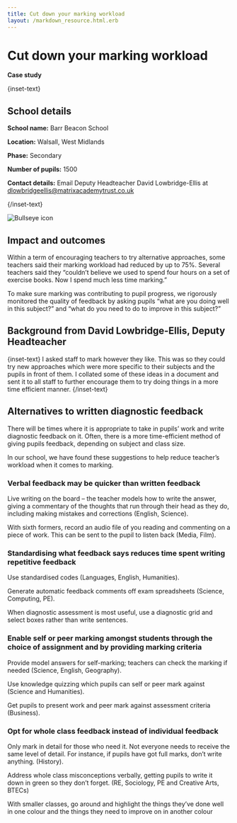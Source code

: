 ```yaml
---
title: Cut down your marking workload
layout: /markdown_resource.html.erb
---
```


# Cut down your marking workload

<strong class="govuk-tag">Case study</strong>

{inset-text}

## School details

**School name:** Barr Beacon School

**Location:** Walsall, West Midlands

**Phase:** Secondary

**Number of pupils:** 1500

**Contact details:** Email Deputy Headteacher David Lowbridge-Ellis at <dlowbridgeellis@matrixacademytrust.co.uk> 

{/inset-text}

<div class="govuk-grid-row dfe-width-container">
  <div class="govuk-grid-column-full">
    <div class="info-box">
      <div class="info-box__corner">
        <img src="/assets/images/bullseye.svg" alt="Bullseye icon">
      </div>
      <h2 class="govuk-heading-m">
        Impact and outcomes
      </h2>
      <p>
        Within a term of encouraging teachers to try alternative approaches, some teachers said their marking workload had reduced by up to 75%. Several teachers said they “couldn’t believe we used to spend four hours on a set of exercise books. Now I spend much less time marking.”  
      </p>
      <p>
      To make sure marking was contributing to pupil progress, we rigorously monitored the quality of feedback by asking pupils “what are you doing well in this subject?” and “what do you need to do to improve in this subject?”
      </p>
    </div>
  </div>
</div>

## Background from David Lowbridge-Ellis, Deputy Headteacher

{inset-text}
I asked staff to mark however they like. This was so they could try new approaches which were more specific to their subjects and the pupils in front of them. I collated some of these ideas in a document and sent it to all staff to further encourage them to try doing things in a more time efficient manner. 
{/inset-text}

## Alternatives to written diagnostic feedback 

There will be times where it is appropriate to take in pupils’ work and write diagnostic feedback on it. Often, there is a more time-efficient method of giving pupils feedback, depending on subject and class size.  

In our school, we have found these suggestions to help reduce teacher’s workload when it comes to marking.  

### Verbal feedback may be quicker than written feedback 

Live writing on the board – the teacher models how to write the answer, giving a commentary of the thoughts that run through their head as they do, including making mistakes and corrections (English, Science). 

With sixth formers, record an audio file of you reading and commenting on a piece of work. This can be sent to the pupil to listen back (Media, Film). 

### Standardising what feedback says reduces time spent writing repetitive feedback 

Use standardised codes (Languages, English, Humanities). 

Generate automatic feedback comments off exam spreadsheets (Science, Computing, PE). 

When diagnostic assessment is most useful, use a diagnostic grid and select boxes rather than write sentences. 

### Enable self or peer marking amongst students through the choice of assignment and by providing marking criteria 

Provide model answers for self-marking; teachers can check the marking if needed (Science, English, Geography). 

Use knowledge quizzing which pupils can self or peer mark against (Science and Humanities). 

Get pupils to present work and peer mark against assessment criteria (Business). 

### Opt for whole class feedback instead of individual feedback 

Only mark in detail for those who need it. Not everyone needs to receive the same level of detail. For instance, if pupils have got full marks, don’t write anything. (History). 

Address whole class misconceptions verbally, getting pupils to write it down in green so they don’t forget. (RE, Sociology, PE and Creative Arts, BTECs) 

With smaller classes, go around and highlight the things they’ve done well in one colour and the things they need to improve on in another colour 

 

 

